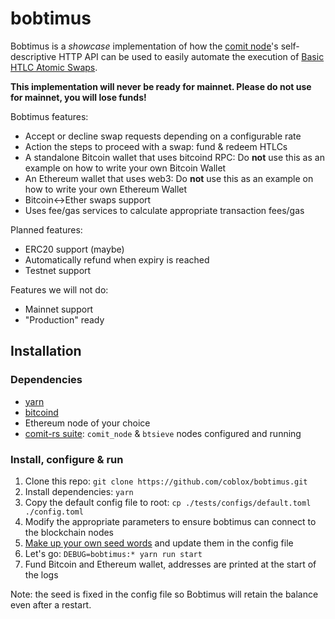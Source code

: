 # bobtimus

Bobtimus is a _showcase_ implementation of how the [comit node](https://github.com/comit-network/comit-rs/)'s self-descriptive HTTP API can be used to easily automate the execution of [Basic HTLC Atomic Swaps](https://github.com/comit-network/RFCs/blob/master/RFC-003-SWAP-Basic.md).

**This implementation will never be ready for mainnet. Please do not use for mainnet, you will lose funds!**

Bobtimus features:
- Accept or decline swap requests depending on a configurable rate
- Action the steps to proceed with a swap: fund & redeem HTLCs 
- A standalone Bitcoin wallet that uses bitcoind RPC: Do **not** use this as an example on how to write your own Bitcoin Wallet 
- An Ethereum wallet that uses web3: Do **not** use this as an example on how to write your own Ethereum Wallet
- Bitcoin<->Ether swaps support
- Uses fee/gas services to calculate appropriate transaction fees/gas

Planned features:
- ERC20 support (maybe)
- Automatically refund when expiry is reached
- Testnet support 

Features we will not do:
- Mainnet support
- "Production" ready 

## Installation

### Dependencies

- [yarn](https://yarnpkg.com/)
- [bitcoind](https://bitcoincore.org/en/download/)
- Ethereum node of your choice
- [comit-rs suite](https://github.com/comit-network/comit-rs/): `comit_node` & `btsieve` nodes configured and running

### Install, configure & run

1. Clone this repo: `git clone https://github.com/coblox/bobtimus.git`
2. Install dependencies: `yarn`
3. Copy the default config file to root: `cp ./tests/configs/default.toml ./config.toml`
4. Modify the appropriate parameters to ensure bobtimus can connect to the blockchain nodes
5. [Make up your own seed words](https://duckduckgo.com/?q=generate+BIP39) and update them in the config file
6. Let's go: `DEBUG=bobtimus:* yarn run start`
7. Fund Bitcoin and Ethereum wallet, addresses are printed at the start of the logs

Note: the seed is fixed in the config file so Bobtimus will retain the balance even after a restart. 
